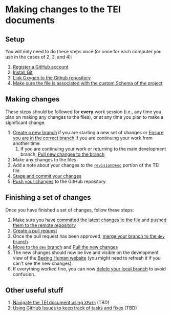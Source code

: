 # Making changes to the TEI documents

## Setup
You will only need to do these steps once (or once for each computer you use in the cases of 2, 3, and 4):

1. [Register a GitHub account](./01_register_github/01_register_github.md)
1. [Install Git](./02_Install_Git/02_install_git.md)
1. [Link Oxygen to the Github repository](./03_Link_Oxygen_Github/03_Link_Oxygen_Github.md)
1. [Make sure the file is associated with the custom Schema of the project](./04_Associate_Schema/04_Associate_Schema.md)

## Making changes
These steps should be followed for **every** work session (i.e., any time you plan on making any changes to the files), or at any time you plan to make a significant change.
1. [Create a new branch](./11_Create_branch/11_create_branch.md) if you are starting a new set of changes or [Ensure you are in the correct branch](./12_ensure_correct_branch/12_ensure_correct_branch.md) if you are continuing your work from another time
    1. If you are continuing your work or returning to the main development branch, [Pull new changes to the branch](./13_Pull_new_changes/13_pull_new_changes.md)
1. Make any changes to the files
1. Add a note about your changes to the [`revisionDesc`](https://htmlpreview.github.io/?https://raw.githubusercontent.com/NewcastleRSE/beeing-human-tei-data/dev/documentation/tei_beeing_human.html#encMetaChange) portion of the TEI file.
1. [Stage and commit your changes](./14_stage_commit/14_stage_commit.md)
1. [Push your changes](./15_Pushing_Changes/15_push_changes.md) to the GitHub repository.

## Finishing a set of changes
Once you have finished a set of changes, follow these steps:

1. Make sure you have [committed the latest changes to the file](./14_stage_commit/14_stage_commit.md) and [pushed them to the remote repository](./15_Pushing_Changes/15_push_changes.md)
2. [Create a pull request](./21_create_pull_request/21_create_pull_request.md)
3. Once the pull request has been approved, [merge your branch to the `dev` branch](./22_Merge_changes/22_merge_changes.md)
4. [Move to the `dev` branch](./12_ensure_correct_branch/12_ensure_correct_branch.md) and [Pull the new changes](./13_Pull_new_changes/13_pull_new_changes.md)
5. The new changes should now be live and visible on the development view of the [Beeing Human website](https://newcastlerse.github.io/beeing-human-web/content/literature) (you might need to refresh it if you can't see the new changes).
6. If everything worked fine, you can now [delete your local branch](./23_delete_local_branch/23_delete_local_branch.md) to avoid confusion.

## Other useful stuff
1. [Navigate the TEI document using `XPath`]() (TBD)
1. [Using GitHub Issues to keep track of tasks and fixes]() (TBD)

